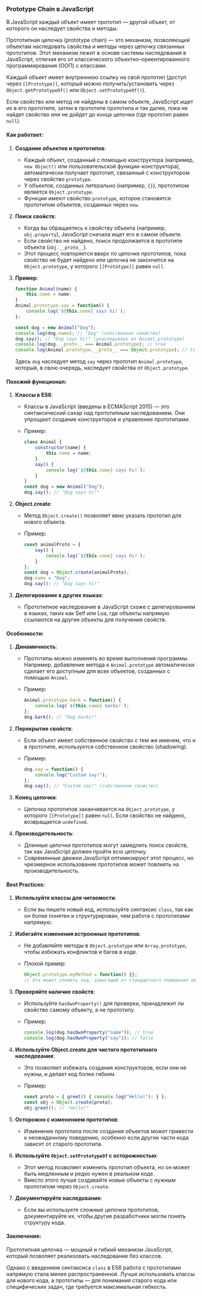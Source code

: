 ### Prototype Chain в JavaScript

В JavaScript каждый объект имеет прототип — другой объект, от которого он наследует свойства и методы. 

Прототипная цепочка (prototype chain) — это механизм, позволяющий объектам наследовать свойства и методы через цепочку связанных прототипов. Этот механизм лежит в основе системы наследования в JavaScript, отличая его от классического объектно-ориентированного программирования (ООП) с классами.

Каждый объект имеет внутреннюю ссылку на свой прототип (доступ через `[[Prototype]]`, который можно получить/установить через `Object.getPrototypeOf()` или `Object.setPrototypeOf()`). 

Если свойство или метод не найдены в самом объекте, JavaScript ищет их в его прототипе, затем в прототипе прототипа и так далее, пока не найдет свойство или не дойдет до конца цепочки (где прототип равен `null`).

#### Как работает:

1. **Создание объектов и прототипов**:
   - Каждый объект, созданный с помощью конструктора (например, `new Object()` или пользовательской функции-конструктора), автоматически получает прототип, связанный с конструктором через свойство `prototype`.
   - У объектов, созданных литерально (например, `{}`), прототипом является `Object.prototype`.
   - Функции имеют свойство `prototype`, которое становится прототипом объектов, созданных через `new`.

2. **Поиск свойств**:
   - Когда вы обращаетесь к свойству объекта (например, `obj.property`), JavaScript сначала ищет его в самом объекте.
   - Если свойство не найдено, поиск продолжается в прототипе объекта (`obj.__proto__`).
   - Этот процесс повторяется вверх по цепочке прототипов, пока свойство не будет найдено или цепочка не закончится на `Object.prototype`, у которого `[[Prototype]]` равен `null`.

3. **Пример**:

   ```javascript
   function Animal(name) {
       this.name = name;
   }
   Animal.prototype.say = function() {
       console.log(`${this.name} says hi!`);
   };

   const dog = new Animal("Dog");
   console.log(dog.name); // "Dog" (собственное свойство)
   dog.say(); // "Dog says hi!" (унаследовано из Animal.prototype)
   console.log(dog.__proto__ === Animal.prototype); // true
   console.log(Animal.prototype.__proto__ === Object.prototype); // true
   ```

   Здесь `dog` наследует метод `say` через прототип `Animal.prototype`, который, в свою очередь, наследует свойства от `Object.prototype`.

#### Похожий функционал:

1. **Классы в ES6**:
   - Классы в JavaScript (введены в ECMAScript 2015) — это синтаксический сахар над прототипным наследованием. Они упрощают создание конструкторов и управление прототипами.
   - Пример:

     ```javascript
     class Animal {
         constructor(name) {
             this.name = name;
         }
         say() {
             console.log(`${this.name} says hi!`);
         }
     }
     const dog = new Animal("Dog");
     dog.say(); // "Dog says hi!"
     ```

2. **Object.create**:
   - Метод `Object.create()` позволяет явно указать прототип для нового объекта.
   - Пример:

     ```javascript
     const animalProto = {
         say() {
             console.log(`${this.name} says hi!`);
         }
     };
     const dog = Object.create(animalProto);
     dog.name = "Dog";
     dog.say(); // "Dog says hi!"
     ```

3. **Делегирование в других языках**:
   - Прототипное наследование в JavaScript схоже с делегированием в языках, таких как Self или Lua, где объекты напрямую ссылаются на другие объекты для получения свойств.

#### Особенности:

1. **Динамичность**:
   - Прототипы можно изменять во время выполнения программы. Например, добавление метода к `Animal.prototype` автоматически сделает его доступным для всех объектов, созданных с помощью `Animal`.
   - Пример:

     ```javascript
     Animal.prototype.bark = function() {
         console.log(`${this.name} barks!`);
     };
     dog.bark(); // "Dog barks!"
     ```

2. **Перекрытие свойств**:
   - Если объект имеет собственное свойство с тем же именем, что и в прототипе, используется собственное свойство (shadowing).
   - Пример:

     ```javascript
     dog.say = function() {
         console.log("Custom say!");
     };
     dog.say(); // "Custom say!" (собственное свойство)
     ```

3. **Конец цепочки**:
   - Цепочка прототипов заканчивается на `Object.prototype`, у которого `[[Prototype]]` равен `null`. Если свойство не найдено, возвращается `undefined`.

4. **Производительность**:
   - Длинные цепочки прототипов могут замедлить поиск свойств, так как JavaScript должен пройти всю цепочку.
   - Современные движки JavaScript оптимизируют этот процесс, но чрезмерное использование прототипов может повлиять на производительность.

#### Best Practices:

1. **Используйте классы для читаемости**:
   - Если вы пишете новый код, используйте синтаксис `class`, так как он более понятен и структурирован, чем работа с прототипами напрямую.

2. **Избегайте изменения встроенных прототипов**:
   - Не добавляйте методы в `Object.prototype` или `Array.prototype`, чтобы избежать конфликтов и багов в коде.
   - Плохой пример:

     ```javascript
     Object.prototype.myMethod = function() {};
     // Это может сломать код, зависящий от стандартного поведения объектов
     ```

3. **Проверяйте наличие свойств**:
   - Используйте `hasOwnProperty()` для проверки, принадлежит ли свойство самому объекту, а не прототипу.
   - Пример:

     ```javascript
     console.log(dog.hasOwnProperty("name")); // true
     console.log(dog.hasOwnProperty("say")); // false
     ```

4. **Используйте Object.create для чистого прототипного наследования**:
   - Это позволяет избежать создания конструкторов, если они не нужны, и делает код более гибким.
   - Пример:

     ```javascript
     const proto = { greet() { console.log("Hello!"); } };
     const obj = Object.create(proto);
     obj.greet(); // "Hello!"
     ```

5. **Осторожно с изменением прототипов**:
   - Изменение прототипа после создания объектов может привести к неожиданному поведению, особенно если другие части кода зависят от старого прототипа.

6. **Используйте `Object.setPrototypeOf` с осторожностью**:
   - Этот метод позволяет изменять прототип объекта, но он может быть медленным и редко нужен в реальном коде.
   - Вместо этого лучше создавайте новые объекты с нужным прототипом через `Object.create`.

7. **Документируйте наследование**:
   - Если вы используете сложные цепочки прототипов, документируйте их, чтобы другие разработчики могли понять структуру кода.

#### Заключение:

Прототипная цепочка — мощный и гибкий механизм JavaScript, который позволяет реализовать наследование без классов. 

Однако с введением синтаксиса `class` в ES6 работа с прототипами напрямую стала менее распространенной. Лучше использовать классы для нового кода, а прототипы — для понимания старого кода или специфических задач, где требуется максимальная гибкость.